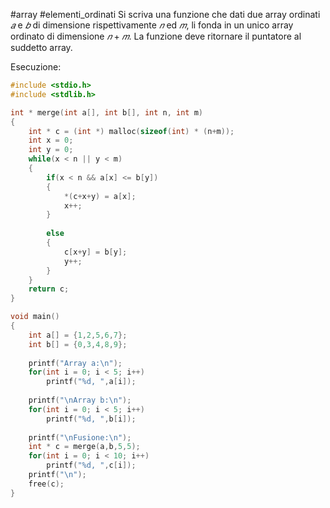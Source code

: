 #array #elementi_ordinati 
Si scriva una funzione che dati due array ordinati $𝑎$ e $𝑏$ di dimensione rispettivamente $𝑛$ ed $𝑚$, li fonda in un unico array ordinato di dimensione $𝑛+𝑚$. La funzione deve ritornare il puntatore al suddetto array.

Esecuzione:
```c
#include <stdio.h>
#include <stdlib.h>

int * merge(int a[], int b[], int n, int m)
{
	int * c = (int *) malloc(sizeof(int) * (n+m));
	int x = 0;
	int y = 0;
	while(x < n || y < m)
	{
		if(x < n && a[x] <= b[y])
		{
			*(c+x+y) = a[x];
			x++;
		}
		
		else
		{
			c[x+y] = b[y];
			y++;
		}
	}
	return c;
}

void main()
{
	int a[] = {1,2,5,6,7};
	int b[] = {0,3,4,8,9};
	
	printf("Array a:\n");
	for(int i = 0; i < 5; i++)
		printf("%d, ",a[i]);
	
	printf("\nArray b:\n");
	for(int i = 0; i < 5; i++)
		printf("%d, ",b[i]);
	
	printf("\nFusione:\n");
	int * c = merge(a,b,5,5);
	for(int i = 0; i < 10; i++)
		printf("%d, ",c[i]);
	printf("\n");
	free(c);
}
```